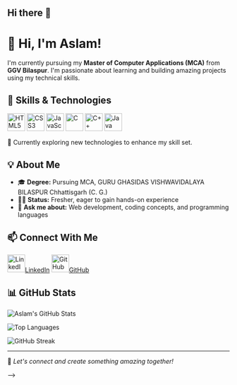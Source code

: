 ## Hi there 👋

# 👋 Hi, I'm Aslam!

I'm currently pursuing my **Master of Computer Applications (MCA)** from **GGV Bilaspur**. I'm passionate about learning and building amazing projects using my technical skills.

## 🚀 Skills & Technologies

<p align="left">
  <img src="https://cdn.jsdelivr.net/gh/devicons/devicon/icons/html5/html5-original.svg" alt="HTML5" width="40" height="40"/>
  <img src="https://cdn.jsdelivr.net/gh/devicons/devicon/icons/css3/css3-original.svg" alt="CSS3" width="40" height="40"/>
  <img src="https://cdn.jsdelivr.net/gh/devicons/devicon/icons/javascript/javascript-original.svg" alt="JavaScript" width="40" height="40"/>
  <img src="https://cdn.jsdelivr.net/gh/devicons/devicon/icons/c/c-original.svg" alt="C" width="40" height="40"/>
  <img src="https://cdn.jsdelivr.net/gh/devicons/devicon/icons/cplusplus/cplusplus-original.svg" alt="C++" width="40" height="40"/>
  <img src="https://cdn.jsdelivr.net/gh/devicons/devicon/icons/java/java-original.svg" alt="Java" width="40" height="40"/>
</p>

🌱 Currently exploring new technologies to enhance my skill set.

## 💡 About Me

- 🎓 **Degree:** Pursuing MCA, GURU GHASIDAS VISHWAVIDALAYA BILASPUR Chhattisgarh (C. G.)
- 🧑‍💻 **Status:** Fresher, eager to gain hands-on experience
- 💬 **Ask me about:** Web development, coding concepts, and programming languages

## 📫 Connect With Me

<p align="left">
  <a href= target="_blank"><img src="https://cdn.jsdelivr.net/gh/devicons/devicon/icons/linkedin/linkedin-original.svg" alt="LinkedIn" width="40" height="40"/>LinkedIn</a>
  <a href="https://github.com/aslamansari-codes" target="_blank"><img src="https://cdn.jsdelivr.net/gh/devicons/devicon/icons/github/github-original.svg" alt="GitHub" width="40" height="40"/>GitHub</a>
</p>

## 📊 GitHub Stats

![Aslam's GitHub Stats](https://github-readme-stats.vercel.app/api?username=aslamansari-codes&show_icons=true&theme=radical)

![Top Languages](https://github-readme-stats.vercel.app/api/top-langs/?username=aslamansari-codes&layout=compact&theme=radical)

![GitHub Streak](https://github-readme-streak-stats.herokuapp.com/?user=aslamansari-codes&theme=radical)

---

🌟 *Let's connect and create something amazing together!*


-->

